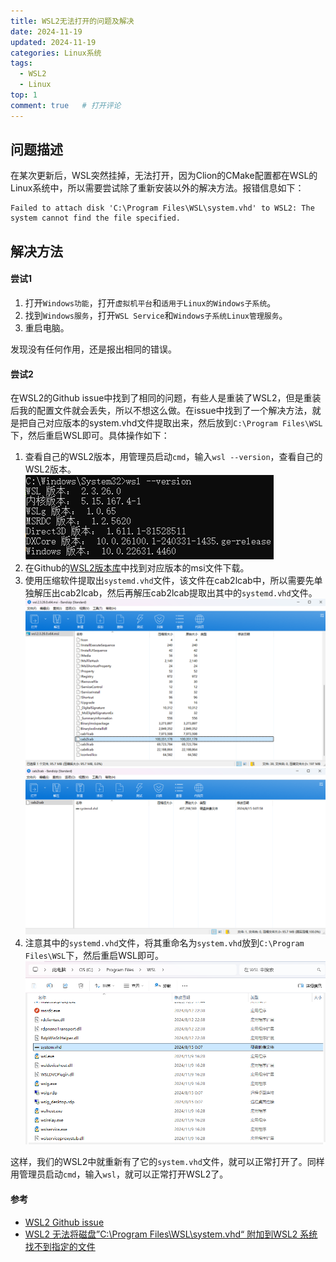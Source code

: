 ```yaml
---
title: WSL2无法打开的问题及解决
date: 2024-11-19
updated: 2024-11-19
categories: Linux系统
tags:
  - WSL2
  - Linux
top: 1
comment: true	# 打开评论
---
```


## 问题描述
在某次更新后，WSL突然挂掉，无法打开，因为Clion的CMake配置都在WSL的Linux系统中，所以需要尝试除了重新安装以外的解决方法。报错信息如下：

```shell
Failed to attach disk 'C:\Program Files\WSL\system.vhd' to WSL2: The system cannot find the file specified.
```

## 解决方法

#### 尝试1
1. 打开`Windows功能`，打开`虚拟机平台`和`适用于Linux的Windows子系统`。
2. 找到`Windows服务`，打开`WSL Service`和`Windows子系统Linux管理服务`。
3. 重启电脑。
   
发现没有任何作用，还是报出相同的错误。

#### 尝试2
在WSL2的Github issue中找到了相同的问题，有些人是重装了WSL2，但是重装后我的配置文件就会丢失，所以不想这么做。在issue中找到了一个解决方法，就是把自己对应版本的system.vhd文件提取出来，然后放到`C:\Program Files\WSL`下，然后重启WSL即可。具体操作如下：
1. 查看自己的WSL2版本，用管理员启动`cmd`，输入`wsl --version`，查看自己的WSL2版本。 ![WSL2版本](../../public/picofWSL2/version.png)
2. 在Github的[WSL2版本库](https://github.com/microsoft/WSL/releases)中找到对应版本的msi文件下载。
3. 使用压缩软件提取出`systemd.vhd`文件，该文件在cab2lcab中，所以需要先单独解压出cab2lcab，然后再解压cab2lcab提取出其中的`systemd.vhd`文件。![提取cab2lcab](../../public/picofWSL2/msiextract.png) ![提取cab2lcab](../../public/picofWSL2/systemdex.png)
4. 注意其中的`systemd.vhd`文件，将其重命名为`system.vhd`放到`C:\Program Files\WSL`下，然后重启WSL即可。![放置system.vhd文件](../../public/picofWSL2/system.png)

这样，我们的WSL2中就重新有了它的`system.vhd`文件，就可以正常打开了。同样用管理员启动`cmd`，输入`wsl`，就可以正常打开WSL2了。

#### 参考
- [WSL2 Github issue](https://github.com/microsoft/WSL/issues/11069)
- [WSL2 无法将磁盘”C:\Program Files\WSL\system.vhd“ 附加到WSL2 系统找不到指定的文件](https://blog.csdn.net/weixin_37210821/article/details/139813668)